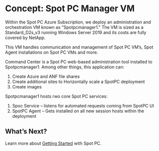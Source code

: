 # Concept: Spot PC Manager VM

Within the Spot PC Azure Subscription, we deploy an administration and orchestration VM known as "Spotpcmanager1." The VM is sized as a Standard_D2s_v3 running Windows Server 2019 and its costs are fully covered by NetApp.

This VM handles communication and management of Spot PC VM’s, Spot Agent installations on Spot PC VMs and more.

Command Center is a Spot PC web-based administration tool installed to Spotpcmanager1. Among other things, this application can:
1. Create Azure and ANF file shares
2.	Create additional sites to Horizontally scale a SpotPC deployment
3.	Create images

Spotpcmanager1 hosts rwo core Spot PC services:
1.	Spoc Service – listens for automated requests coming from SpotPC UI
2.	SpotPC Agent – Gets installed on all new session hosts within the deployment


## What’s Next?

Learn more about [Getting Started](spot-pc/getting-started/) with Spot PC.
